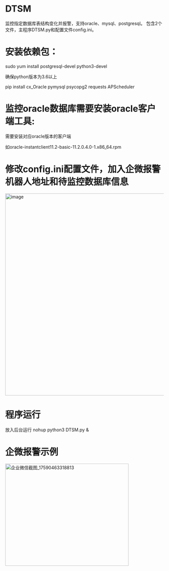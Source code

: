 # DTSM
监控指定数据库表结构变化并报警，支持oracle、mysql、postgresql。
包含2个文件，主程序DTSM.py和配置文件config.ini。


# 安装依赖包：

sudo yum install postgresql-devel  python3-devel

确保python版本为3.6以上

pip install cx_Oracle pymysql psycopg2 requests APScheduler



# 监控oracle数据库需要安装oracle客户端工具:

需要安装对应oracle版本的客户端

如oracle-instantclient11.2-basic-11.2.0.4.0-1.x86_64.rpm

# 修改config.ini配置文件，加入企微报警机器人地址和待监控数据库信息
<img width="1127" height="641" alt="image" src="https://github.com/user-attachments/assets/6f7976fc-6f87-4e33-9fc1-a164d4037e97" />



# 程序运行
放入后台运行
nohup python3 DTSM.py &



# 企微报警示例

<img width="392" height="324" alt="企业微信截图_17590463318813" src="https://github.com/user-attachments/assets/0e9df234-6eab-4e71-aaae-d374ad9c62b8" />


